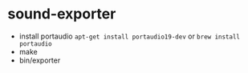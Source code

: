 # sound-exporter

- install portaudio `apt-get install portaudio19-dev` or `brew install portaudio`
- make
- bin/exporter
